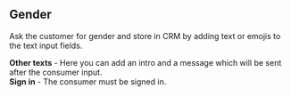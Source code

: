 ## Gender
Ask the customer for gender and store in CRM by adding text or emojis to the text input fields.

**Other texts** - Here you can add an intro and a message which will be sent after the consumer input.      
**Sign in** - The consumer must be signed in.
